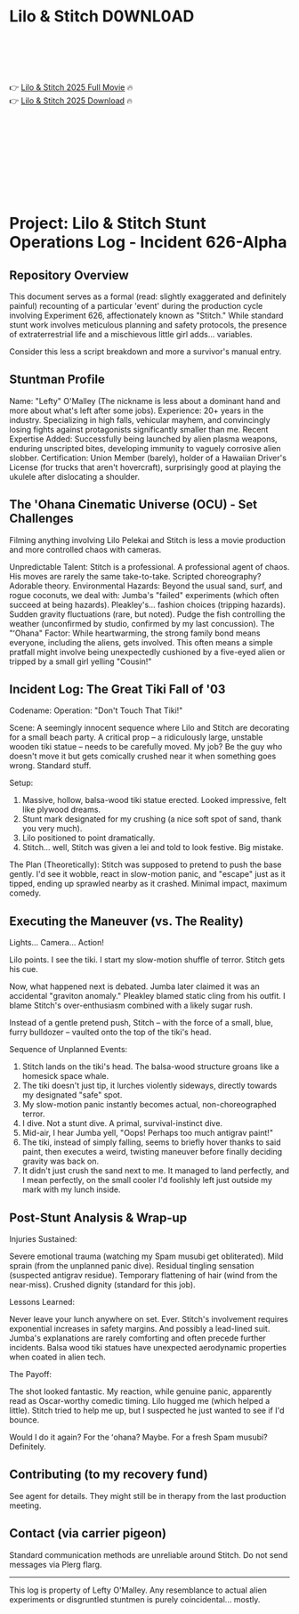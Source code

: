# Lilo & Stitch D0WNL0AD

<br><br><br><br>


👉 <a href="https://Christian-batdowbfracol1977.github.io/pdrrdzkiud/">Lilo & Stitch 2025 Full Movie</a> 🔥
<br>
👉 <a href="https://Christian-batdowbfracol1977.github.io/pdrrdzkiud/">Lilo & Stitch 2025 Download</a> 🔥


<br><br><br><br><br><br><br><br>



# Project: Lilo & Stitch Stunt Operations Log - Incident 626-Alpha

## Repository Overview

This document serves as a formal (read: slightly exaggerated and definitely painful) recounting of a particular 'event' during the production cycle involving Experiment 626, affectionately known as "Stitch." While standard stunt work involves meticulous planning and safety protocols, the presence of extraterrestrial life and a mischievous little girl adds... variables.

Consider this less a script breakdown and more a survivor's manual entry.

## Stuntman Profile

   Name: "Lefty" O'Malley (The nickname is less about a dominant hand and more about what's left after some jobs).
   Experience: 20+ years in the industry. Specializing in high falls, vehicular mayhem, and convincingly losing fights against protagonists significantly smaller than me.
   Recent Expertise Added: Successfully being launched by alien plasma weapons, enduring unscripted bites, developing immunity to vaguely corrosive alien slobber.
   Certification: Union Member (barely), holder of a Hawaiian Driver's License (for trucks that aren't hovercraft), surprisingly good at playing the ukulele after dislocating a shoulder.

## The 'Ohana Cinematic Universe (OCU) - Set Challenges

Filming anything involving Lilo Pelekai and Stitch is less a movie production and more controlled chaos with cameras.

   Unpredictable Talent: Stitch is a professional. A professional agent of chaos. His moves are rarely the same take-to-take. Scripted choreography? Adorable theory.
   Environmental Hazards: Beyond the usual sand, surf, and rogue coconuts, we deal with:
       Jumba's "failed" experiments (which often succeed at being hazards).
       Pleakley's... fashion choices (tripping hazards).
       Sudden gravity fluctuations (rare, but noted).
       Pudge the fish controlling the weather (unconfirmed by studio, confirmed by my last concussion).
   The "ʻOhana" Factor: While heartwarming, the strong family bond means everyone, including the aliens, gets involved. This often means a simple pratfall might involve being unexpectedly cushioned by a five-eyed alien or tripped by a small girl yelling "Cousin!"

## Incident Log: The Great Tiki Fall of '03

Codename: Operation: "Don't Touch That Tiki!"

Scene: A seemingly innocent sequence where Lilo and Stitch are decorating for a small beach party. A critical prop – a ridiculously large, unstable wooden tiki statue – needs to be carefully moved. My job? Be the guy who doesn't move it but gets comically crushed near it when something goes wrong. Standard stuff.

Setup:
1.  Massive, hollow, balsa-wood tiki statue erected. Looked impressive, felt like plywood dreams.
2.  Stunt mark designated for my crushing (a nice soft spot of sand, thank you very much).
3.  Lilo positioned to point dramatically.
4.  Stitch... well, Stitch was given a lei and told to look festive. Big mistake.

The Plan (Theoretically):
Stitch was supposed to pretend to push the base gently. I'd see it wobble, react in slow-motion panic, and "escape" just as it tipped, ending up sprawled nearby as it crashed. Minimal impact, maximum comedy.

## Executing the Maneuver (vs. The Reality)

Lights... Camera... Action!

Lilo points. I see the tiki. I start my slow-motion shuffle of terror. Stitch gets his cue.

Now, what happened next is debated. Jumba later claimed it was an accidental "graviton anomaly." Pleakley blamed static cling from his outfit. I blame Stitch's over-enthusiasm combined with a likely sugar rush.

Instead of a gentle pretend push, Stitch – with the force of a small, blue, furry bulldozer – vaulted onto the top of the tiki's head.

Sequence of Unplanned Events:

1.  Stitch lands on the tiki's head. The balsa-wood structure groans like a homesick space whale.
2.  The tiki doesn't just tip, it lurches violently sideways, directly towards my designated "safe" spot.
3.  My slow-motion panic instantly becomes actual, non-choreographed terror.
4.  I dive. Not a stunt dive. A primal, survival-instinct dive.
5.  Mid-air, I hear Jumba yell, "Oops! Perhaps too much antigrav paint!"
6.  The tiki, instead of simply falling, seems to briefly hover thanks to said paint, then executes a weird, twisting maneuver before finally deciding gravity was back on.
7.  It didn't just crush the sand next to me. It managed to land perfectly, and I mean perfectly, on the small cooler I'd foolishly left just outside my mark with my lunch inside.

## Post-Stunt Analysis & Wrap-up

Injuries Sustained:

   Severe emotional trauma (watching my Spam musubi get obliterated).
   Mild sprain (from the unplanned panic dive).
   Residual tingling sensation (suspected antigrav residue).
   Temporary flattening of hair (wind from the near-miss).
   Crushed dignity (standard for this job).

Lessons Learned:

   Never leave your lunch anywhere on set. Ever.
   Stitch's involvement requires exponential increases in safety margins. And possibly a lead-lined suit.
   Jumba's explanations are rarely comforting and often precede further incidents.
   Balsa wood tiki statues have unexpected aerodynamic properties when coated in alien tech.

The Payoff:

The shot looked fantastic. My reaction, while genuine panic, apparently read as Oscar-worthy comedic timing. Lilo hugged me (which helped a little). Stitch tried to help me up, but I suspected he just wanted to see if I'd bounce.

Would I do it again? For the ʻohana? Maybe. For a fresh Spam musubi? Definitely.

## Contributing (to my recovery fund)

See agent for details. They might still be in therapy from the last production meeting.

## Contact (via carrier pigeon)

Standard communication methods are unreliable around Stitch. Do not send messages via Plerg flarg.

---

This log is property of Lefty O'Malley. Any resemblance to actual alien experiments or disgruntled stuntmen is purely coincidental... mostly.


